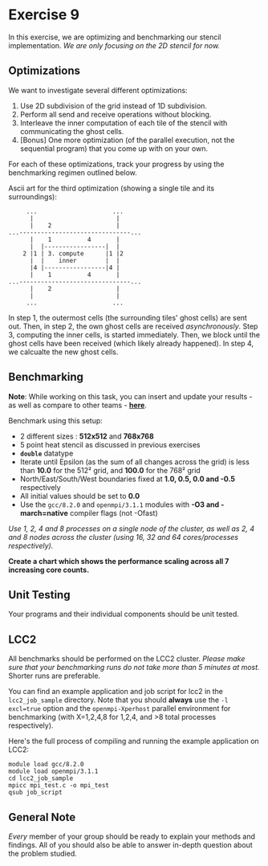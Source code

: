 # Exercise 9

In this exercise, we are optimizing and benchmarking our stencil implementation. *We are only focusing on the 2D stencil for now.*

## Optimizations

We want to investigate several different optimizations:
1. Use 2D subdivision of the grid instead of 1D subdivision.
2. Perform all send and receive operations without blocking.
3. Interleave the inner computation of each tile of the stencil with communicating the ghost cells.
4. [Bonus] One more optimization (of the parallel execution, not the sequential program) that you come up with on your own.

For each of these optimizations, track your progress by using the benchmarking regimen outlined below.

Ascii art for the third optimization (showing a single tile and its surroundings):

```
     ...                     ...
      |                       |
      |    2                  |
...-------------------------------...
      |    1          4       |
      |  |-----------------|  |
    2 |1 | 3. compute      |1 |2
      |  |    inner        |  |
      |4 |-----------------|4 |
      |    1          4       |
...-------------------------------...
      |    2                  |
      |                       |
     ...                     ...
```

In step 1, the outermost cells (the surrounding tiles' ghost cells) are sent out. 
Then, in step 2, the own ghost cells are received *asynchronously*. Step 3, computing 
the inner cells, is started immediately. Then, we block until the ghost cells have been received
(which likely already happened). In step 4, we calcualte the new ghost cells.


## Benchmarking

**Note**: While working on this task, you can insert and update your results - as well as compare to other teams - **[here](https://docs.google.com/spreadsheets/d/16sFj8ZujDMaAQed0ES1izX7VVXPxm14EdjmZKD_d5a4/edit?usp=sharing)**.

Benchmark using this setup:
- 2 different sizes : **512x512** and **768x768**
- 5 point heat stencil as discussed in previous exercises
- **`double`** datatype
- Iterate until Epsilon (as the sum of all changes across the grid) is less than **10.0** for the 512² grid, and **100.0** for the 768² grid
- North/East/South/West boundaries fixed at **1.0, 0.5, 0.0 and -0.5** respectively
- All initial values should be set to **0.0**
- Use the `gcc/8.2.0` and `openmpi/3.1.1` modules with **-O3 and -march=native** compiler flags (not -Ofast)

*Use 1, 2, 4 and 8 processes on a single node of the cluster,
as well as 2, 4 and 8 nodes across the cluster (using 16, 32 and 64 cores/processes respectively).*

**Create a chart which shows the performance scaling across all 7 increasing core counts.**

## Unit Testing
Your programs and their individual components should be unit tested. 

## LCC2
All benchmarks should be performed on the LCC2 cluster. *Please make sure that your benchmarking runs do not take more than 5 minutes at most.* Shorter runs are preferable.

You can find an example application and job script for lcc2 in the `lcc2_job_sample` directory.
Note that you should **always** use the `-l excl=true` option and the `openmpi-Xperhost` parallel environment for benchmarking (with X=1,2,4,8 for 1,2,4, and >8 total processes respectively).

Here's the full process of compiling and running the example application on LCC2:
```
module load gcc/8.2.0
module load openmpi/3.1.1
cd lcc2_job_sample
mpicc mpi_test.c -o mpi_test
qsub job_script
```

## General Note
*Every* member of your group should be ready to explain your methods and findings. All of you should also be able to answer in-depth question about the problem studied.


